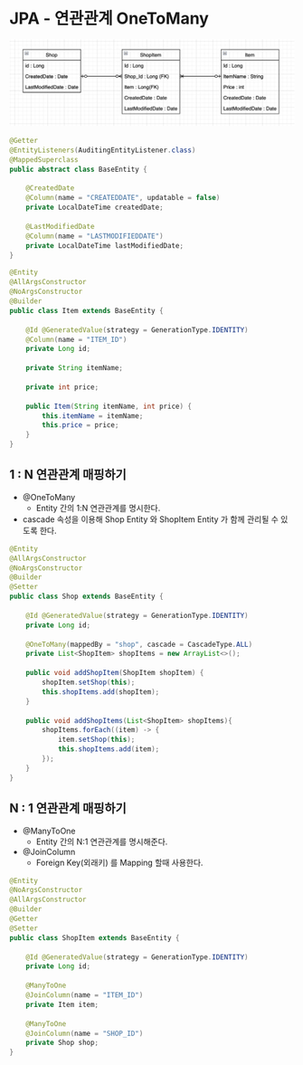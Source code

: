 # JPA - 연관관계 OneToMany

![](./img/onetomany.png)

```java
@Getter
@EntityListeners(AuditingEntityListener.class)
@MappedSuperclass
public abstract class BaseEntity {

    @CreatedDate
    @Column(name = "CREATEDDATE", updatable = false)
    private LocalDateTime createdDate;

    @LastModifiedDate
    @Column(name = "LASTMODIFIEDDATE")
    private LocalDateTime lastModifiedDate;
}
```

```java
@Entity
@AllArgsConstructor
@NoArgsConstructor
@Builder
public class Item extends BaseEntity {

    @Id @GeneratedValue(strategy = GenerationType.IDENTITY)
    @Column(name = "ITEM_ID")
    private Long id;

    private String itemName;

    private int price;

    public Item(String itemName, int price) {
        this.itemName = itemName;
        this.price = price;
    }
}
```

## 1 : N 연관관계 매핑하기

- @OneToMany
  - Entity 간의 1:N 연관관계를 명시한다.
- cascade 속성을 이용해 Shop Entity 와 ShopItem Entity 가 함께 관리될 수 있도록 한다.

```java
@Entity
@AllArgsConstructor
@NoArgsConstructor
@Builder
@Setter
public class Shop extends BaseEntity {

    @Id @GeneratedValue(strategy = GenerationType.IDENTITY)
    private Long id;

    @OneToMany(mappedBy = "shop", cascade = CascadeType.ALL)
    private List<ShopItem> shopItems = new ArrayList<>();

    public void addShopItem(ShopItem shopItem) {
        shopItem.setShop(this);
        this.shopItems.add(shopItem);
    }

    public void addShopItems(List<ShopItem> shopItems){
        shopItems.forEach((item) -> {
            item.setShop(this);
            this.shopItems.add(item);
        });
    }
}
```

## N : 1 연관관계 매핑하기

- @ManyToOne
  - Entity 간의 N:1 연관관계를 명시해준다.
- @JoinColumn
  - Foreign Key(외래키) 를 Mapping 할때 사용한다.

```java
@Entity
@NoArgsConstructor
@AllArgsConstructor
@Builder
@Getter
@Setter
public class ShopItem extends BaseEntity {

    @Id @GeneratedValue(strategy = GenerationType.IDENTITY)
    private Long id;

    @ManyToOne
    @JoinColumn(name = "ITEM_ID")
    private Item item;

    @ManyToOne
    @JoinColumn(name = "SHOP_ID")
    private Shop shop;
}
```